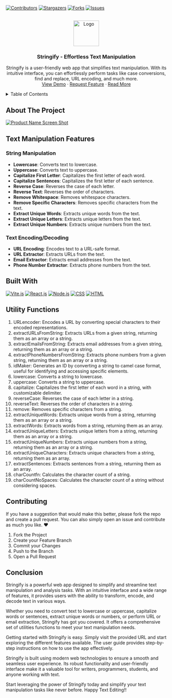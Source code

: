 [![Contributors][contributors-shield]][contributors-url]
[![Stargazers][stars-shield]][stars-url]
[![Forks][forks-shield]][forks-url]
[![Issues][issues-shield]][issues-url]



<!-- PROJECT LOGO -->
<br />
<div align="center">
  <a href="https://stringify.jrtilak.me/">
    <img src="https://images.g2crowd.com/uploads/product/image/large_detail/large_detail_14f89010a3bc002214d138b8bc63cc74/stringify.png" alt="Logo" width="80" height="80">
  </a>

<h3 align="center">Stringify - Effortless Text Manipulation</h3>

  <p align="center">
    Stringify is a user-friendly web app that simplifies text manipulation. With its intuitive interface, you can effortlessly perform tasks like case conversions, find and replace, URL encoding, and much more. 
    <br />
    <a href="https://stringify.jrtilak.me/">View Demo</a>
    ·
    <a href="https://github.com/jrTilak/Stringify/issues">Request Feature</a>
    ·
    <a href="https://jrtilak.me/">Read More</a>
  </p>
</div>



<!-- TABLE OF CONTENTS -->
<details>
  <summary>Table of Contents</summary>
  <ol>
    <li>
      <a href="#about-the-project">About The Project</a> </li>
        <li><a href="#built-with">Built With</a></li>
    <li><a href="#utility-functions">Utility Functions</a></li>
    <li><a href="#contributing">Contributing</a></li>
    <li><a href="#conclusion">Conclusion</a></li>
  </ol>
</details>



<!-- ABOUT THE PROJECT -->
## About The Project
[![Product Name Screen Shot][product-screenshot]]([https://example.com](https://repository-images.githubusercontent.com/652996745/de305753-89f8-42bb-87c1-9d6c06f19f70))

## Text Manipulation Features
 

### String Manipulation
- **Lowercase**: Converts text to lowercase.
- **Uppercase**: Converts text to uppercase.
- **Capitalize First Letter**: Capitalizes the first letter of each word.
- **Capitalize Sentences**: Capitalizes the first letter of each sentence.
- **Reverse Case**: Reverses the case of each letter.
- **Reverse Text**: Reverses the order of characters.
- **Remove Whitespace**: Removes whitespace characters.
- **Remove Specific Characters**: Removes specific characters from the text.
- **Extract Unique Words**: Extracts unique words from the text.
- **Extract Unique Letters**: Extracts unique letters from the text.
- **Extract Unique Numbers**: Extracts unique numbers from the text.

### Text Encoding/Decoding

- **URL Encoding**: Encodes text to a URL-safe format.
- **URL Extractor**: Extracts URLs from the text.
- **Email Extractor**: Extracts email addresses from the text.
- **Phone Number Extractor**: Extracts phone numbers from the text.

## Built With
 
[![Vite.js][Vite.js]][Vite-url] [![React.js][React.js]][React-url] [![Node.js][Node.js]][Node-url] [![CSS][CSS]][CSS-url] [![HTML][HTML]][HTML-url]

## Utility Functions

1. URLencoder: Encodes a URL by converting special characters to their encoded representations.
2. extractURLsFromString: Extracts URLs from a given string, returning them as an array or a string.
3. extractEmailsFromString: Extracts email addresses from a given string, returning them as an array or a string.
4. extractPhoneNumbersFromString: Extracts phone numbers from a given string, returning them as an array or a string.
5. idMaker: Generates an ID by converting a string to camel case format, useful for identifying and accessing specific elements.
6. lowercase: Converts a string to lowercase.
7. uppercase: Converts a string to uppercase.
8. capitalize: Capitalizes the first letter of each word in a string, with customizable delimiter.
9. reverseCase: Reverses the case of each letter in a string.
10. reverseText: Reverses the order of characters in a string.
11. remove: Removes specific characters from a string.
12. extractUniqueWords: Extracts unique words from a string, returning them as an array or a string.
13. extractWords: Extracts words from a string, returning them as an array.
14. extractUniqueLetters: Extracts unique letters from a string, returning them as an array or a string.
15. extractUniqueNumbers: Extracts unique numbers from a string, returning them as an array or a string.
16. extractUniqueCharacters: Extracts unique characters from a string, returning them as an array.
17. extractSentences: Extracts sentences from a string, returning them as an array.
18. charCountfn: Calculates the character count of a string.
19. charCountNoSpaces: Calculates the character count of a string without considering spaces.

<!-- CONTRIBUTING -->
## Contributing
 
If you have a suggestion that would make this better, please fork the repo and create a pull request. You can also simply open an issue and contribute as much you like. ❤️
1. Fork the Project
2. Create your Feature Branch 
3. Commit your Changes 
4. Push to the Branch 
5. Open a Pull Request

## Conclusion
 
Stringify is a powerful web app designed to simplify and streamline text manipulation and analysis tasks. With an intuitive interface and a wide range of features, it provides users with the ability to transform, encode, and decode text in various ways.

Whether you need to convert text to lowercase or uppercase, capitalize words or sentences, extract unique words or numbers, or perform URL or email extraction, Stringify has got you covered. It offers a comprehensive set of utilities functions to meet your text manipulation needs.

Getting started with Stringify is easy. Simply visit the provided URL and start exploring the different features available. The user guide provides step-by-step instructions on how to use the app effectively.

Stringify is built using modern web technologies to ensure a smooth and seamless user experience. Its robust functionality and user-friendly interface make it a valuable tool for writers, programmers, students, and anyone working with text.

Start leveraging the power of Stringify today and simplify your text manipulation tasks like never before.
Happy Text Editing!!

<!-- MARKDOWN LINKS & IMAGES -->
<!-- https://www.markdownguide.org/basic-syntax/#reference-style-links -->
[contributors-shield]: https://img.shields.io/github/contributors/jrtilak/stringify.svg?style=for-the-badge
[contributors-url]: https://github.com/jrtilak/stringify/graphs/contributors
[forks-shield]: https://img.shields.io/github/forks/jrtilak/stringify.svg?style=for-the-badge
[forks-url]: https://github.com/jrtilak/stringify/network/members
[stars-shield]: https://img.shields.io/github/stars/jrtilak/stringify.svg?style=for-the-badge
[stars-url]: https://github.com/jrtilak/stringify/stargazers
[issues-shield]: https://img.shields.io/github/issues/jrtilak/stringify.svg?style=for-the-badge
[issues-url]: https://github.com/jrtilak/stringify/issues
[product-screenshot]: https://repository-images.githubusercontent.com/652996745/de305753-89f8-42bb-87c1-9d6c06f19f70
[React.js]: https://img.shields.io/badge/React.js-20232A?style=for-the-badge&logo=react&logoColor=61DAFB
[React-url]: https://reactjs.org
[Vite.js]: https://img.shields.io/badge/vite-%23646CFF.svg?style=for-the-badge&logo=vite&logoColor=white
[vite-url]: https://vitejs.dev/
[Javascript]: https://img.shields.io/badge/javascript-%23323330.svg?style=for-the-badge&logo=javascript&logoColor=%23F7DF1E
[Javascript-url]: https://developer.mozilla.org/en-US/docs/Web/JavaScript
[CSS]: https://img.shields.io/badge/css3-%231572B6.svg?style=for-the-badge&logo=css3&logoColor=white
[CSS-url]: https://developer.mozilla.org/en-US/docs/Web/css
[HTML]: https://img.shields.io/badge/html5-%23E34F26.svg?style=for-the-badge&logo=html5&logoColor=white
[HTML-url]: https://developer.mozilla.org/en-US/docs/Web/html
[Node.js]: https://img.shields.io/badge/node.js-6DA55F?style=for-the-badge&logo=node.js&logoColor=white
[Node-url]: https://nodejs.org/en

